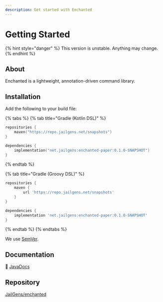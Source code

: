 ```yaml
---
description: Get started with Enchanted
---
```


# Getting Started

{% hint style="danger" %}
This version is unstable. Anything may change.
{% endhint %}

## About

Enchanted is a lightweight, annotation-driven command library.

## Installation

Add the following to your build file:

{% tabs %}
{% tab title="Gradle (Kotlin DSL)" %}
```kts
repositories {
    maven("https://repo.jailgens.net/snapshots")
}

dependencies {
    implementation("net.jailgens:enchanted-paper:0.1.0-SNAPSHOT")
}
```
{% endtab %}

{% tab title="Gradle (Groovy DSL)" %}
```groovy
repositories {
    maven {
        url 'https://repo.jailgens.net/snapshots'
    }
}

dependencies {
    implementation 'net.jailgens:enchanted-paper:0.1.0-SNAPSHOT'
}
```
{% endtab %}
{% endtabs %}

We use [SemVer](https://semver.org/).

## Documentation

📔 [JavaDocs](https://repo.jailgens.net/javadoc/snapshots/net/jailgens/enchanted-api/0.1.0-SNAPSHOT)

## Repository

[JailGens/enchanted](https://github.com/JailGens/enchanted)
